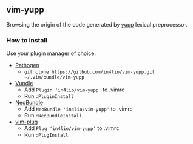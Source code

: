 ## vim-yupp

Browsing the origin of the code generated by [yupp](https://github.com/in4lio/yupp) lexical preprocessor.

### How to install

Use your plugin manager of choice.

- [Pathogen](https://github.com/tpope/vim-pathogen)
  - `git clone https://github.com/in4lio/vim-yupp.git ~/.vim/bundle/vim-yupp`
- [Vundle](https://github.com/gmarik/vundle)
  - Add `Plugin 'in4lio/vim-yupp'` to .vimrc
  - Run `:PluginInstall`
- [NeoBundle](https://github.com/Shougo/neobundle.vim)
  - Add `NeoBundle 'in4lio/vim-yupp'` to .vimrc
  - Run `:NeoBundleInstall`
- [vim-plug](https://github.com/junegunn/vim-plug)
  - Add `Plug 'in4lio/vim-yupp'` to .vimrc
  - Run `:PlugInstall`
